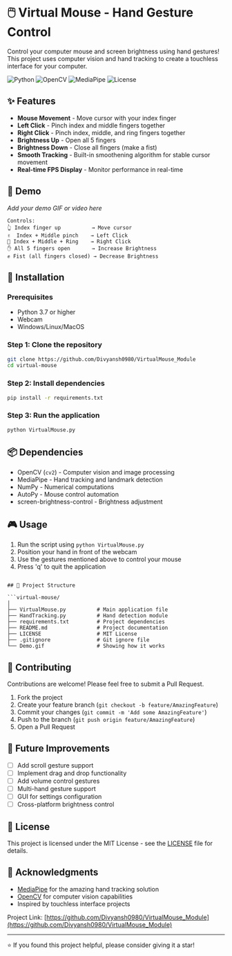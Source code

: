 # 🖱️ Virtual Mouse - Hand Gesture Control

Control your computer mouse and screen brightness using hand gestures! This project uses computer vision and hand tracking to create a touchless interface for your computer.

![Python](https://img.shields.io/badge/Python-3.7%2B-blue)
![OpenCV](https://img.shields.io/badge/OpenCV-4.5%2B-green)
![MediaPipe](https://img.shields.io/badge/MediaPipe-Latest-orange)
![License](https://img.shields.io/badge/License-MIT-yellow)

## ✨ Features

- **Mouse Movement** - Move cursor with your index finger
- **Left Click** - Pinch index and middle fingers together
- **Right Click** - Pinch index, middle, and ring fingers together
- **Brightness Up** - Open all 5 fingers
- **Brightness Down** - Close all fingers (make a fist)
- **Smooth Tracking** - Built-in smoothening algorithm for stable cursor movement
- **Real-time FPS Display** - Monitor performance in real-time

## 🎥 Demo

*Add your demo GIF or video here*

```
Controls:
👆 Index finger up          → Move cursor
✌️  Index + Middle pinch    → Left Click
🤟 Index + Middle + Ring    → Right Click
✋ All 5 fingers open       → Increase Brightness
✊ Fist (all fingers closed) → Decrease Brightness
```

## 🚀 Installation

### Prerequisites

- Python 3.7 or higher
- Webcam
- Windows/Linux/MacOS

### Step 1: Clone the repository

```bash
git clone https://github.com/Divyansh0980/VirtualMouse_Module
cd virtual-mouse
```

### Step 2: Install dependencies

```bash
pip install -r requirements.txt
```

### Step 3: Run the application

```bash
python VirtualMouse.py
```

## 📦 Dependencies

- OpenCV (`cv2`) - Computer vision and image processing
- MediaPipe - Hand tracking and landmark detection
- NumPy - Numerical computations
- AutoPy - Mouse control automation
- screen-brightness-control - Brightness adjustment

## 🎮 Usage

1. Run the script using `python VirtualMouse.py`
2. Position your hand in front of the webcam
3. Use the gestures mentioned above to control your mouse
4. Press 'q' to quit the application



```

## 📁 Project Structure

```virtual-mouse/
│
├── VirtualMouse.py          # Main application file
├── HandTracking.py          # Hand detection module
├── requirements.txt         # Project dependencies
├── README.md                # Project documentation
├── LICENSE                  # MIT License
├── .gitignore               # Git ignore file
└── Demo.gif                 # Showing how it works
```

## 🤝 Contributing

Contributions are welcome! Please feel free to submit a Pull Request.

1. Fork the project
2. Create your feature branch (`git checkout -b feature/AmazingFeature`)
3. Commit your changes (`git commit -m 'Add some AmazingFeature'`)
4. Push to the branch (`git push origin feature/AmazingFeature`)
5. Open a Pull Request



## 📝 Future Improvements

- [ ] Add scroll gesture support
- [ ] Implement drag and drop functionality
- [ ] Add volume control gestures
- [ ] Multi-hand gesture support
- [ ] GUI for settings configuration
- [ ] Cross-platform brightness control

## 📄 License

This project is licensed under the MIT License - see the [LICENSE](LICENSE) file for details.

## 👏 Acknowledgments

- [MediaPipe](https://mediapipe.dev/) for the amazing hand tracking solution
- [OpenCV](https://opencv.org/) for computer vision capabilities
- Inspired by touchless interface projects



Project Link: [https://github.com/Divyansh0980/VirtualMouse_Module](https://github.com/Divyansh0980/VirtualMouse_Module)

---

⭐ If you found this project helpful, please consider giving it a star!


